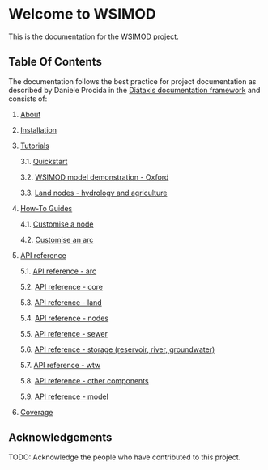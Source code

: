 # Welcome to WSIMOD

This is the documentation for the [WSIMOD project](https://github.com/barneydobson/wsimod).

## Table Of Contents

The documentation follows the best practice for
project documentation as described by Daniele Procida
in the [Diátaxis documentation framework](https://diataxis.fr/)
and consists of:

1. [About](./paper/paper.md)

2. [Installation](installation.md)

3. [Tutorials](tutorials.md)
    
    3.1. [Quickstart](./demo/scripts/quickstart_demo.py)
    
    3.2. [WSIMOD model demonstration - Oxford](./demo/scripts/oxford_demo.py)
    
    3.3. [Land nodes - hydrology and agriculture](./demo/scripts/land_demo.py)

4. [How-To Guides](how-to.md)

    4.1. [Customise a node](./demo/scripts/customise_a_node.py)

    4.2. [Customise an arc](./demo/scripts/customise_an_arc.py)

5. [API reference](reference.md)
    
    5.1. [API reference - arc](reference-arc.md)
    
    5.2. [API reference - core](reference-core.md)
    
    5.3. [API reference - land](reference-land.md)
    
    5.4. [API reference - nodes](reference-nodes.md)
    
    5.5. [API reference - sewer](reference-sewer.md)
    
    5.6. [API reference - storage (reservoir, river, groundwater)](reference-storage.md)
    
    5.7. [API reference - wtw](reference-wtw.md)
    
    5.8. [API reference - other components](reference-other.md)

    5.9. [API reference - model](reference-model.md)

6. [Coverage](coverage.md)

## Acknowledgements

TODO: Acknowledge the people who have contributed to this project.
